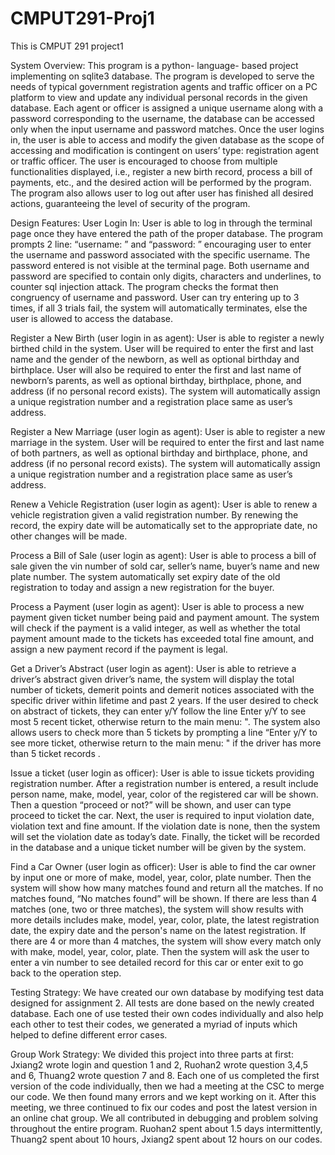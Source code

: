 # CMPUT291-Proj1
This is CMPUT 291 project1

System Overview:
	This program is a python- language- based project implementing on sqlite3 database. The program is developed to serve the needs of typical government registration agents and traffic officer on a PC platform to view and update any individual personal records in the given database.
 Each agent or officer is assigned a unique username along with a password corresponding to the username,  the database can be accessed only when the input username and password matches. Once the user logins in, the user is able to access and modify the given database as the scope of accessing and modification is contingent on users’ type: registration agent or traffic officer. The user is encouraged to choose from multiple functionalities displayed, i.e., register a new birth record, process a bill of payments, etc., and the desired action will be performed by the program. 
The program also allows user to log out after user has finished all desired actions, guaranteeing the level of security of the program.


Design Features:
User Login In:
User is able to log in through the terminal page once they have entered the path of the proper database. The program prompts 2 line: “username: ” and “password: ” encouraging user to enter the username and password associated with the specific username. The password entered is not visible at the terminal page. Both username and password are specified to contain only digits, characters and underlines, to counter sql injection attack. The program checks the format then congruency of username and password. User can try entering up to 3 times, if all 3 trials fail, the system will automatically terminates, else the user is allowed to access the database.

Register a New Birth (user login in as agent):
	User is able to register a newly birthed child in the system. User will be required to enter the first and last name and the gender of the newborn, as well as optional birthday and birthplace. User will also be required to enter the first and last name of newborn’s parents, as well as optional birthday, birthplace, phone, and address (if no personal record exists). The system will automatically assign a unique registration number and a registration place same as user’s address.

Register a New Marriage (user login as agent):
User is able to register a new marriage in the system. User will be required to enter the first and last name of both partners, as well as optional birthday and birthplace, phone, and address (if no personal record exists). The system will automatically assign a unique registration number and a registration place same as user’s address.




Renew a Vehicle Registration (user login as agent):
User is able to renew a vehicle registration given a valid registration number. By renewing the record, the expiry date will be automatically set to the appropriate date, no other changes will be made.

Process a Bill of Sale (user login as agent):
User is able to process a bill of sale given the vin number of sold car, seller’s name, buyer’s name and new plate number. The system automatically set expiry date of the old registration to today and assign a new registration for the buyer.

Process a Payment (user login as agent):
User is able to process a new payment given ticket number being paid and payment amount. The system will check if the payment is a valid integer, as well as whether the total payment amount made to the tickets has exceeded total fine amount, and assign a new payment record if the payment is legal.

Get a Driver’s Abstract (user login as agent):
User is able to retrieve a driver’s abstract given driver’s name, the system will display the total number of tickets, demerit points and demerit notices associated with the specific driver within lifetime and past 2 years. If the user desired to check on abstract of tickets, they can enter y/Y follow the line Enter y/Y to see most 5 recent ticket, otherwise return to the main menu: ". The system also allows users to check more than 5 tickets by prompting a line “Enter y/Y to see more ticket, otherwise return to the main menu: " if the driver has more than 5 ticket records .

Issue a ticket (user login as officer):
	User is able to issue tickets providing registration number. After a registration number is entered, a result include person name, make, model, year, color of the registered car will be shown. Then  a question “proceed or not?” will be shown, and user can type proceed to ticket the car. Next, the user is required to input violation date, violation text and fine amount. If the violation date is none, then the system will set the violation date as today’s date. Finally, the ticket will be recorded in the database and a unique ticket number will be given by the system.

Find a Car Owner (user login as officer):
User is able to find the car owner by input one or more of make, model, year, color, plate number. Then the system will show how many matches found and return all the matches. If no matches found, “No matches found” will be shown. If there are less than 4 matches (one, two or three matches), the system will show results with more details includes make, model, year, color, plate, the latest registration date, the expiry date and the person's name on the latest registration. If there are 4 or more than 4 matches, the system will show every match only with make, model, year, color, plate. Then the system will ask the user to enter a vin number to see detailed record for this car or enter exit to go back to the operation step.


Testing Strategy:
	We have created our own database by modifying test data designed for assignment 2. All tests are done based on the newly created database. Each one of use tested their own codes individually and also help each other to test their codes, we generated a myriad of inputs which helped to define different error cases. 
	

Group Work Strategy:
We divided this project into three parts at first: Jxiang2 wrote login and question 1 and 2, Ruohan2 wrote question 3,4,5 and 6, Thuang2 wrote question 7 and 8. Each one of us completed the first version of the code individually, then we had a meeting at the CSC to merge our code. We then found many errors and we kept working on it. After this meeting, we three continued to fix our codes and post the latest version in an online chat group. We all contributed in debugging and problem solving throughout the entire program. Ruohan2 spent about 1.5 days intermittently, Thuang2 spent about 10 hours, Jxiang2 spent about 12 hours on our codes.
